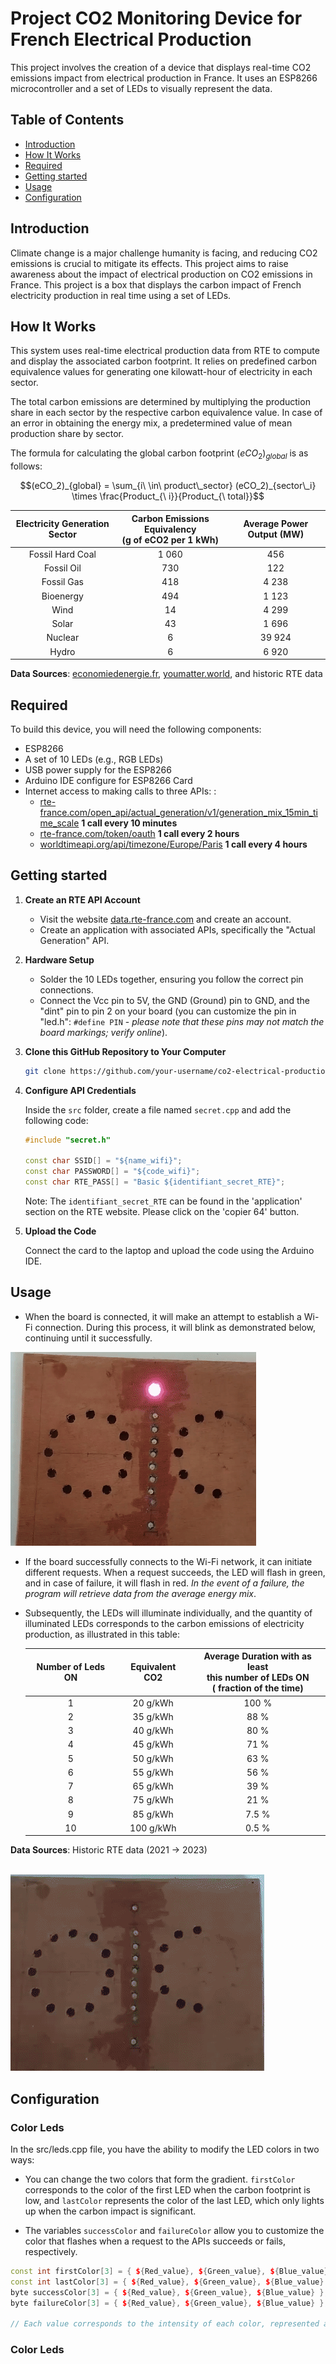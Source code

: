 # Project CO2 Monitoring Device for French Electrical Production

This project involves the creation of a device that displays real-time CO2 emissions impact from electrical production in France. It uses an ESP8266 microcontroller and a set of LEDs to visually represent the data.

## Table of Contents

- [Introduction](#introduction)
- [How It Works](#how-it-works)
- [Required](#required)
- [Getting started](#getting-started)
- [Usage](#usage)
- [Configuration](#configuration)

## Introduction

Climate change is a major challenge humanity is facing, and reducing CO2 emissions is crucial to mitigate its effects. This project aims to raise awareness about the impact of electrical production on CO2 emissions in France.
This project is a box that displays the carbon impact of French electricity production in real time using a set of LEDs.

## How It Works

This system uses real-time electrical production data from RTE to compute and display the associated carbon footprint. It relies on predefined carbon equivalence values for generating one kilowatt-hour of electricity in each sector.

The total carbon emissions are determined by multiplying the production share in each sector by the respective carbon equivalence value. In case of an error in obtaining the energy mix, a predetermined value of mean production share by sector.

The formula for calculating the global carbon footprint $(eCO_2)_{global}$ is as follows:

$$(eCO_2)_{global} = \sum_{i\ \in\ product\_sector} (eCO_2)_{sector\_i} \times \frac{Product_{\ i}}{Product_{\ total}}$$

| Electricity Generation Sector | Carbon Emissions Equivalency</br>(g of eCO2 per 1 kWh) | Average Power Output (MW) |
| :---------------------------: | :----------------------------------------------------: | :-----------------------: |
|       Fossil Hard Coal        |                         1 060                          |            456            |
|          Fossil Oil           |                          730                           |            122            |
|          Fossil Gas           |                          418                           |           4 238           |
|           Bioenergy           |                          494                           |           1 123           |
|             Wind              |                           14                           |           4 299           |
|             Solar             |                           43                           |           1 696           |
|            Nuclear            |                           6                            |          39 924           |
|             Hydro             |                           6                            |           6 920           |

**Data Sources**: [economiedenergie.fr](https://www.economiedenergie.fr/les-emissions-de-co2-par-energie/), [youmatter.world](https://youmatter.world/fr/co2-kwh-electricite-france-mix-electrique/), and historic RTE data

## Required

To build this device, you will need the following components:

- ESP8266
- A set of 10 LEDs (e.g., RGB LEDs)
- USB power supply for the ESP8266
- Arduino IDE configure for ESP8266 Card
- Internet access to making calls to three APIs: :
  - [rte-france.com/open_api/actual_generation/v1/generation_mix_15min_time_scale](https://digital.iservices.rte-france.com/open_api/actual_generation/v1/generation_mix_15min_time_scale) **1 call every 10 minutes**
  - [rte-france.com/token/oauth](https://digital.iservices.rte-france.com/token/oauth) **1 call every 2 hours**
  - [worldtimeapi.org/api/timezone/Europe/Paris](https://digital.iservices.rte-france.com/open_api/actual_generation/v1/generation_mix_15min_time_scale) **1 call every 4 hours**

## Getting started

1. **Create an RTE API Account**

   - Visit the website [data.rte-france.com](https://data.rte-france.com/) and create an account.
   - Create an application with associated APIs, specifically the "Actual Generation" API.

2. **Hardware Setup**

   - Solder the 10 LEDs together, ensuring you follow the correct pin connections.
   - Connect the Vcc pin to 5V, the GND (Ground) pin to GND, and the "dint" pin to pin 2 on your board (you can customize the pin in "led.h": `#define PIN` - _please note that these pins may not match the board markings; verify online_).

3. **Clone this GitHub Repository to Your Computer**

   ```bash
   git clone https://github.com/your-username/co2-electrical-production-france.git#CO2_EMISION_ELEC_PRODUCTION
   ```

4. **Configure API Credentials**

   Inside the `src` folder, create a file named `secret.cpp` and add the following code:

   ```cpp
   #include "secret.h"

   const char SSID[] = "${name_wifi}";
   const char PASSWORD[] = "${code_wifi}";
   const char RTE_PASS[] = "Basic ${identifiant_secret_RTE}";
   ```

   Note: The `identifiant_secret_RTE` can be found in the 'application' section on the RTE website. Please click on the 'copier 64' button.

5. **Upload the Code**

   Connect the card to the laptop and upload the code using the Arduino IDE.

## Usage

- When the board is connected, it will make an attempt to establish a Wi-Fi connection. During this process, it will blink as demonstrated below, continuing until it successfully.

![Wifi Wait](./gif/wait_wifi.gif)

- If the board successfully connects to the Wi-Fi network, it can initiate different requests. When a request succeeds, the LED will flash in green, and in case of failure, it will flash in red. _In the event of a failure, the program will retrieve data from the average energy mix_.

- Subsequently, the LEDs will illuminate individually, and the quantity of illuminated LEDs corresponds to the carbon emissions of electricity production, as illustrated in this table:

  | Number of Leds ON | Equivalent CO2 | Average Duration with as least </br> this number of LEDs ON</br> ( fraction of the time) |
  | :---------------: | :------------: | :--------------------------------------------------------------------------------------: |
  |         1         |    20 g/kWh    |                                          100 %                                           |
  |         2         |    35 g/kWh    |                                           88 %                                           |
  |         3         |    40 g/kWh    |                                           80 %                                           |
  |         4         |    45 g/kWh    |                                           71 %                                           |
  |         5         |    50 g/kWh    |                                           63 %                                           |
  |         6         |    55 g/kWh    |                                           56 %                                           |
  |         7         |    65 g/kWh    |                                           39 %                                           |
  |         8         |    75 g/kWh    |                                           21 %                                           |
  |         9         |    85 g/kWh    |                                          7.5 %                                           |
  |        10         |   100 g/kWh    |                                          0.5 %                                           |

**Data Sources**: Historic RTE data (2021 -> 2023)
</br>
</br>

![Show Result](./gif/show_result.gif)

## Configuration

### Color Leds

In the src/leds.cpp file, you have the ability to modify the LED colors in two ways:

- You can change the two colors that form the gradient. `firstColor` corresponds to the color of the first LED when the carbon footprint is low, and `lastColor` represents the color of the last LED, which only lights up when the carbon impact is significant.

- The variables `successColor` and `failureColor` allow you to customize the color that flashes when a request to the APIs succeeds or fails, respectively.

```cpp
const int firstColor[3] = { ${Red_value}, ${Green_value}, ${Blue_value} };
const int lastColor[3] = { ${Red_value}, ${Green_value}, ${Blue_value} };
byte successColor[3] = { ${Red_value}, ${Green_value}, ${Blue_value} };
byte failureColor[3] = { ${Red_value}, ${Green_value}, ${Blue_value} };

// Each value corresponds to the intensity of each color, represented as an integer ranging from 0 to 255
```

### Color Leds
